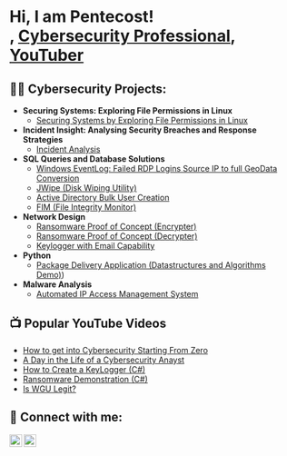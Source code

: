 <h1>Hi, I am Pentecost! <br/><a href="https://github.com/Pentyfada/Pentyfada"></a>, <a href="https://www.linkedin.com/in/pentecostfada/">Cybersecurity Professional</a>, <a href="https://www.youtube.com/@cyber_techspace">YouTuber</a></h1>

<h2>👨‍💻 Cybersecurity Projects:</h2>

- <b>Securing Systems: Exploring File Permissions in Linux</b>
  - [Securing Systems by Exploring File Permissions in Linux](https://github.com/Pentyfada/Securing-Systems-Exploring-File-Permissions-in-Linux/blob/main/README.md)
- <b>Incident Insight: Analysing Security Breaches and Response Strategies</b>
  - [Incident Analysis](https://github.com/Pentyfada/Indepth-incident-analysis/blob/main/README.md) <b><i></b></i>
- <b>SQL Queries and Database Solutions</b>
  - [Windows EventLog: Failed RDP Logins Source IP to full GeoData Conversion](https://github.com/Pentyfada/Securing-Systems-Exploring-File-Permissions-in-Linux/blob/main/README.md)
  - [JWipe (Disk Wiping Utility)](https://github.com/Pentyfada/Securing-Systems-Exploring-File-Permissions-in-Linux/blob/main/README.md)
  - [Active Directory Bulk User Creation](https://github.com/Pentyfada/Securing-Systems-Exploring-File-Permissions-in-Linux/blob/main/README.md)
  - [FIM (File Integrity Monitor)](https://github.com/Pentyfada/Securing-Systems-Exploring-File-Permissions-in-Linux/blob/main/README.md)
- <b>Network Design</b>
  - [Ransomware Proof of Concept (Encrypter)](https://github.com/Pentyfada/Securing-Systems-Exploring-File-Permissions-in-Linux/blob/main/README.md)
  - [Ransomware Proof of Concept (Decrypter)](https://github.com/Pentyfada/Securing-Systems-Exploring-File-Permissions-in-Linux/blob/main/README.md)
  - [Keylogger with Email Capability](https://github.com/Pentyfada/Securing-Systems-Exploring-File-Permissions-in-Linux/blob/main/README.md)
- <b>Python</b>
  - [Package Delivery Application (Datastructures and Algorithms Demo)](https://github.com/Pentyfada/Malware-analysis/edit/main/README.md))
- <b>Malware Analysis</b>
  - [Automated IP Access Management System](https://github.com/Pentyfada/Malware-analysis/edit/main/README.md)

<h2>📺 Popular YouTube Videos</h2>

- [How to get into Cybersecurity Starting From Zero](https://www.youtube.com/watch?v=a83ASGn_V_s)
- [A Day in the Life of a Cybersecurity Anayst](https://www.youtube.com/watch?v=uHy3oM7NnoU)
- [How to Create a KeyLogger (C#)](https://www.youtube.com/watch?v=N-L9hklSlNk)
- [Ransomware Demonstration (C#)](https://www.youtube.com/watch?v=OfvdQeh79s0)
- [Is WGU Legit?](https://www.youtube.com/watch?v=E2MwRWxDBkA)

<h2> 🤳 Connect with me:</h2>

[<img align="left" alt="JoshMadakor | YouTube" width="22px" src="https://cdn.jsdelivr.net/npm/simple-icons@v3/icons/youtube.svg" />][youtube]
[<img align="left" alt="JoshMadakor | LinkedIn" width="22px" src="https://cdn.jsdelivr.net/npm/simple-icons@v3/icons/linkedin.svg" />][linkedin]



[youtube]: www.youtube.com/@Cyber_techspace
[linkedin]: https://www.linkedin.com/in/pentecostfada
<!--
**joshmadakor1/joshmadakor1** is a ✨ _special_ ✨ repository because its `README.md` (this file) appears on your GitHub profile.

Here are some ideas to get you started:

- 🔭 I’m currently working on ...
- 🌱 I’m currently learning ...
- 👯 I’m looking to collaborate on ...
- 🤔 I’m looking for help with ...
- 💬 Ask me about ...
- 📫 How to reach me: ...
- 😄 Pronouns: ...
- ⚡ Fun fact: ...
-->
